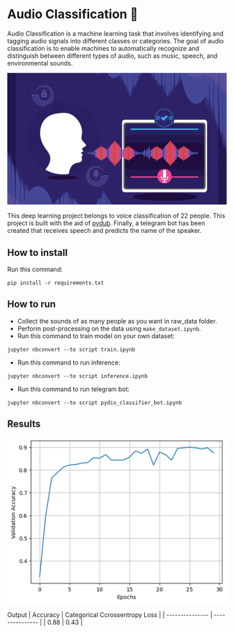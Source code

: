 # Audio Classification 🎤

Audio Classification is a machine learning task that involves identifying and tagging audio signals into different classes or categories. The goal of audio classification is to enable machines to automatically recognize and distinguish between different types of audio, such as music, speech, and environmental sounds.

<img src="pics\audio-preprocessing-feature-extraction-machine-learning-based-classification.png" width="600">

This deep learning project belongs to voice classification of 22 people. This project is built with the aid of [pydub](https://github.com/jiaaro/pydub). Finally, a telegram bot has been created that receives speech and predicts the name of the speaker.


## How to install
Run this command:
```
pip install -r requirements.txt
```

## How to run
+ Collect the sounds of as many people as you want in raw_data folder.
+ Perform post-processing on the data using `make_dataset.ipynb`.
+ Run this command to train model on your own dataset:

```
jupyter nbconvert --to script train.ipynb
```

+ Run this command to run inference:

```
jupyter nbconvert --to script inference.ipynb
```

+ Run this command to run telegram bot:

```
jupyter nbconvert --to script pydio_classifier_bot.ipynb
```

## Results

<img src="pics\output.png" width="600">

Output
| Accuracy | Categorical Ccrossentropy Loss |
| --------------- | --------------- |
| 0.88 | 0.43 |

